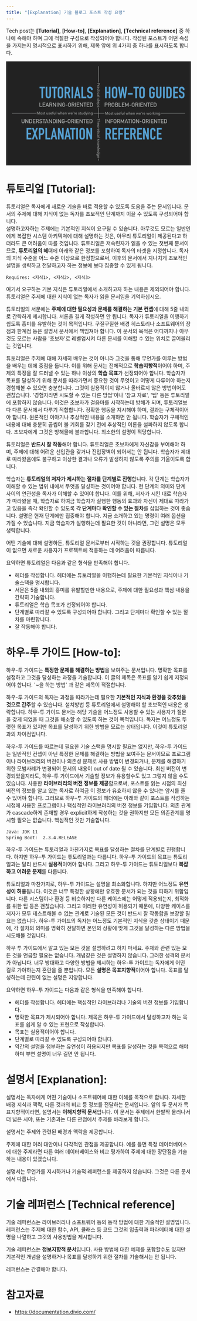 ```yaml
---
title: "[Explanation] 기술 블로그 포스트 작성 요령"
---
```


Tech post는 **[Tutorial]**, **[How-to]**, **[Explanation]**, **[Technical reference]** 중 하나에 속해야 하며 그에 적절한 구성으로 작성되어야 합니다. 작성된 포스트가 어떤 속성을 가지는지 명시적으로 표시하기 위해, 제목 앞에 위 4가지 중 하나를 표시하도록 합니다.

![](./assets/img/how-to-use_img1.png)
# 튜토리얼 [Tutorial]:
   튜토리얼은 독자에게 새로운 기술을 바로 적용할 수 있도록 도움을 주는 문서입니다. 문서의 주제에 대해 지식이 없는 독자를 초보적인 단계까지 이끌 수 있도록 구성되어야 합니다.  
	 설명하고자하는 주제에는 기본적인 지식이 요구될 수 있습니다. 아무것도 모르는 일반인에게 복잡한 시스템 아키텍쳐에 대해 설명하는 것은, 아무리 튜토리얼이 제공된다고 하더라도 큰 어려움이 따를 것입니다. 튜토리얼은 저숙련자가 읽을 수 있는 첫번째 문서이므로, **튜토리얼의 헤더**에 아래와 같은 정보를 포함하여 독자의 타겟을 지정합니다. 독자의 지식 수준을 어느 수준 이상으로 한정함으로써, 이후의 문서에서 지나치게 초보적인 설명을 생략하고 전달하고자 하는 정보에 보다 집중할 수 있게 됩니다.
	 
```
Requires: <지식1>, <지식2>, <지식3>
```

여기서 요구하는 기본 지식은 튜토리얼에서 소개하고자 하는 내용은 제외되어야 합니다. 튜토리얼은 주제에 대한 지식이 없는 독자가 읽을 문서임을 기억하십시오.
	 
튜토리얼의 서문에는 **주제에 대한 필요성과 문제를 해결하는 기본 컨셉**에 대해 5줄 내외로 간략하게 제시합니다. 서론을 길게 작성하면 안 됩니다. 독자가 튜토리얼을 이행하기 쉽도록 흥미를 유발하는 것이 목적입니다. 구질구질한 배경 히스토리나 소프트웨어의 장점과 한계점 등은 설명서 문서에서 책임져야 합니다. 이 문서의 목적은 어디까지나 아무것도 모르는 사람을 '초보자'로 레벨업시켜 다른 문서를 이해할 수 있는 위치로 끌어올리는  것입니다.  

튜토리얼은 주제에 대해 자세히 배우는 것이 아니라 그것을 통해 무언가를 이루는 방법을 배우는 데에 중점을 둡니다. 이를 위해 문서는 전체적으로 **학습지향적**이어야 하며, 주제의 특징을 잘 드러낼 수 있는 하나 이상의 **학습 목표**가 선정되어야 합니다. 학습자가 목표를 달성하기 위해 문서를 따라가면서 중요한 것이 무엇이고 어떻게 다루어야 하는지 경험해볼 수 있으면 충분합니다. 그것이 실용적이지 않거나 올바르지 않은 방법이어도 괜찮습니다.  '경험자라면 시도할 수 있는 다른 방법'이나 '참고 자료', '팁' 등은 튜토리얼에 포함하지 않습니다. 이것은 초보자가 걸음마를 시작하는데 방해가 되며, 튜토리얼보다 다른 문서에서 다루기 적합합니다. 정확한 행동을 지시해야 하며, 결과는 구체적이어야 합니다. 원론적인 이야기나 추상적인 내용을 소개하면 안 됩니다. 학습자가 구체적인 내용에 대해 충분히 곱씹어 볼 기회를 갖기 전에 추상적인 이론을 설파하지 않도록 합니다. 초보자에게 그것은 방해물에 불과합니다. 최소한의 설명이 적당합니다. 

튜토리얼은 **반드시 잘 작동**해야 합니다. 튜토리얼은 초보자에게 자신감을 부여해야 하며, 주제에 대해 어려운 선입관을 갖거나 진입장벽이 되어서는 안 됩니다. 학습자가 제대로 따라왔음에도 불구하고 이상한 결과나 오류가 발생하지 않도록 주의를 기울이도록 합니다.

학습자는 **튜토리얼의 저자가 제시하는 절차를 단계별로 진행**합니다. 각 단계는 학습자가 이해할 수 있는 범위 내에서 무엇을 달성하는 것이어야 합니다. 현 단계의 의미와 단계 사이의 연관성을 독자가 이해할 수 있어야 합니다. 이를 위해, 저자가 시킨 대로 학습자가 따라왔을 때, 학습자로 하여금 학습자가 실행한 행동의 효과와 자신이 제대로 따라가고 있음을 즉각 확인할 수 있도록 **각 단계마다 확인할 수 있는 절차**를 삽입하는 것이 좋습니다.  설명은 현재 단계에만 집중해야 합니다. 지금 소개하고 있는 명령이 여러 옵션을 가질 수 있습니다. 지금 학습자가 실행하는데 필요한 것이 아니라면, 그런 설명은 모두 생략합니다.

어떤 기술에 대해 설명하든, 튜토리얼 문서로부터 시작하는 것을 권장합니다. 튜토리얼이 없으면 새로운 사용자가 프로젝트에 적응하는 데 어려움이 따릅니다.  

요약하면 튜토리얼은 다음과 같은 형식을 만족해야 합니다.
- 헤더를 작성합니다. 헤더에는 튜토리얼을 이행하는데 필요한 기본적인 지식이나 기술스택을 명시합니다.
- 서문은 5줄 내외의 흥미를 유발할만한 내용으로, 주제에 대한 필요성과 핵심 내용을 간략히 기술합니다.
- 튜토리얼은 학습 목표가 선정되어야 합니다.
- 단계별로 따라갈 수 있도록 구성되어야 합니다. 그리고 단계마다 확인할 수 있는 절차를 마련합니다.
- 잘 작동해야 합니다.
	 
#  하우-투 가이드 [How-to]:
   하우-투 가이드는 **특정한 문제를 해결하는 방법**을 보여주는 문서입니다.  명확한 목표를 설정하고 그것을 달성하는 과정을 기술합니다.  이 글의 제목은 목표를 알기 쉽게 지정되어야 합니다.  '~을 하는 방법' 과 같은 제목이 적절합니다. 
	 
하우-투 가이드의 독자는 과정을 따라가는데 필요한 **기본적인 지식과 환경을 갖추었을 것으로 간주**할 수 있습니다.  설치방법 등 튜토리얼에서 설명해야 할 초보적인 내용은 생략합니다. 하우-투 가이드 문서는 해당 기술을 어느정도 사용할 수 있는 사용자가 질문을 갖게 되었을 때 그것을 해소할 수 있도록 하는 것이 목적입니다. 독자는 어느정도 뚜렷한 목표가 있지만 목표를 달성하기 위한 방법을 모르는 상태입니다. 이것이 튜토리얼과의 차이점입니다.

하우-투 가이드를 따르는데 필요한 기술 스택을 명시할 필요는 없지만, 하우-투 가이드는 일반적인 컨셉이 아닌 특정한 문제를 해결하는 방법을 보여주는 문서이므로 프로그램이나 라이브러리의 버전이나 의존성 문제로 사용 방법이 변경되거나, 문제를 해결하기 위한 모범사례가 변경되어 문서의 내용이 out of date 될 수 있습니다. 최신 버전이 변경되었을지라도, 하우-투 가이드에서 기술할 정보가 유용할수도 있고 그렇지 않을 수도 있습니다. 사용한 **라이브러리의 버전 정보를 제공**함으로써, 포스트를 읽는 시점의 최신 버전의 정보를 알고 있는 독자로 하여금 이 정보가 유효하지 않을 수 있다는 암시를 줄 수 있어야 합니다. 그러므로 하우-투 가이드의 헤더에는 아래와 같이 포스트를 작성하는 시점에 사용한 프로그램이나 핵심적인 라이브러리의 버전 정보를 기입합니다. 의존 관계가 cascade하게 존재할 경우 explicit하게 작성하는 것을 권하지만 모든 의존관계를 명시할 필요는 없습니다. 핵심적인 것만 기술합니다.

```
Java: JDK 11
Spring Boot:  2.3.4.RELEASE
```

하우-투 가이드는 튜토리얼과 마찬가지로 목표를 달성하는 절차를 단계별로 진행합니다.  하지만 하우-투 가이드는 튜토리얼과는 다릅니다. 하우-투 가이드의 목표는 튜토리얼과는 달리 반드시 **실용적**이어야 합니다. 그리고 하우-투 가이드는 튜토리얼보다 **복잡하고 어려운 문제**를 다룹니다.

튜토리얼과 마찬가지로, 하우-투 가이드는 설명을 최소화합니다. 하지만 어느정도 **유연성이 허용**됩니다. 이것은 너무 특정한 상황에만 유효한 문서가 되는 것을 피하기 위함입니다.  다른 시스템이나 환경 등 비슷하지만 다른 케이스에는 어떻게 적용되는지, 최적화를 위한 팁 등은 괜찮습니다. 그리고 이러한 유연성이 허용되기 때문에, 다양한 케이스를 저자가 모두 테스트해볼 수 없는 관계로 기술된 모든 것이 반드시 잘 작동함을 보장할 필요는 없습니다. 하우-투 가이드의 독자는 어느정도 기본적인 지식을 갖춘 상태이기 때문에, 각 절차의 의미를 명확히 전달하면 본인의 상황에 맞게 그것을 달성하는 다른 방법을 시도해볼 것입니다. 

하우 투 가이드에서 알고 있는 모든 것을 설명하려고 하지 마세요. 주제와 관련 있는 모든 것을 언급할 필요는 없습니다. 개념같은 것은 설명하지 않습니다. 그러한 성격의 문서가 아닙니다. 너무 방대하고 다양한 방법을 제시하는 하우-투 가이드는 독자에게 어떤 길로 가야하는지 혼란을 줄 뿐입니다. 모든 **설명은 목표지향적**이어야 합니다. 목표를 달성하는데 관련이 없는 설명은 지양합니다. 

요약하면 하우-투 가이드는 다음과 같은 형식을 만족해야 합니다.
- 헤더를 작성합니다. 헤더에는 핵심적인 라이브러리나 기술의 버전 정보를 기입합니다.
- 명확한 목표가 제시되어야 합니다. 제목은 하우-투 가이드에서 달성하고자 하는 목표를 쉽게 알 수 있는 표현으로 작성합니다.
- 목표는 실용적이어야 합니다.
- 단계별로 따라갈 수 있도록 구성되어야 합니다. 
- 약간의 설명을 첨부하는 유연성이 허용되지만 목표를 달성하는 것을 목적으로 해야 하며 부연 설명이 너무 길면 안 됩니다.
	 
#  설명서 [Explanation]:
설명서는 독자에게 어떤 기술이나 소프트웨어에 대한 이해를 목적으로 합니다. 자세한 배경 지식과 맥락, 다른 것과의 비교 등 정보를 전달하는 문서입니다. 앞의 두 문서가 목표지향적이라면, 설명서는 **이해지향적 문서**입니다. 이 문서는 주제에서 한발짝 물러나서 더 넓은 시야, 또는 기존과는 다른 관점에서 주제를 바라보게 합니다.

설명서는 주제와 관련된 배경과 맥락을 제공합니다.

주제에 대한 여러 대안이나 다각적인 관점을 제공합니다. 예를 들면 특정 데이터베이스에 대한 주제라면 다른 여러 데이터베이스와 비교 평가하여 주제에 대한 장단점을 기술하는 내용이 있겠습니다. 

설명서는 무언가를 지시하거나 기술적 레퍼런스를 제공하지 않습니다.  그것은 다른 문서에서 다룹니다.
	 
#  기술 레퍼런스 [Technical reference]
기술 레퍼런스는 라이브러리나 소프트웨어 등의 동작 방법에 대한 기술적인 설명입니다. 레퍼런스는 주제에 대한 함수, API, 클래스 등 코드 그것의 입출력과 파라메터에 대한 설명을 나열하고 그것의 사용방법을 제시합니다.
	
기술 레퍼런스는 **정보지향적 문서**입니다. 사용 방법에 대한 예제를 포함할수도 있지만 기본적인 개념을 설명하거나 목표를 달성하기 위한 절차를 기술해서는 안 됩니다.

레퍼런스는 간결해야 합니다. 
	 
# 참고자료
- https://documentation.divio.com/
